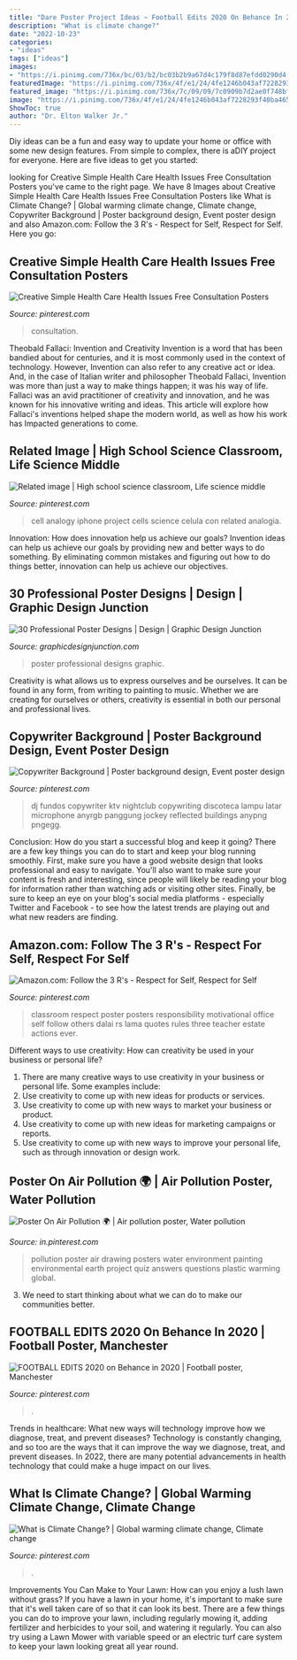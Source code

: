 ```yaml
---
title: "Dare Poster Project Ideas ~ Football Edits 2020 On Behance In 2020"
description: "What is climate change?"
date: "2022-10-23"
categories:
- "ideas"
tags: ["ideas"]
images:
- "https://i.pinimg.com/736x/bc/03/b2/bc03b2b9a67d4c179f8d87efdd0290d4--classroom-motivational-posters-classroom-posters.jpg"
featuredImage: "https://i.pinimg.com/736x/4f/e1/24/4fe1246b043af7228293f40ba4650435.jpg"
featured_image: "https://i.pinimg.com/736x/7c/09/09/7c0909b7d2ae0f748bfcded725403696.jpg"
image: "https://i.pinimg.com/736x/4f/e1/24/4fe1246b043af7228293f40ba4650435.jpg"
ShowToc: true
author: "Dr. Elton Walker Jr."
---
```



Diy ideas can be a fun and easy way to update your home or office with some new design features. From simple to complex, there is aDIY project for everyone. Here are five ideas to get you started: 

	

		
looking for Creative Simple Health Care Health Issues Free Consultation Posters you've came to the right page. We have 8 Images about Creative Simple Health Care Health Issues Free Consultation Posters like What is Climate Change? | Global warming climate change, Climate change, Copywriter Background | Poster background design, Event poster design and also Amazon.com: Follow the 3 R&#039;s - Respect for Self, Respect for Self. Here you go:
		
    
## Creative Simple Health Care Health Issues Free Consultation Posters

<img loading=lazy src="https://i.pinimg.com/736x/4f/e1/24/4fe1246b043af7228293f40ba4650435.jpg" onerror="this.onerror=null;this.src='https://tse4.mm.bing.net/th?id=OIP.dXSXNFMNrVlkIoycu7eHhgHaLH&amp;pid=15.1';" alt="Creative Simple Health Care Health Issues Free Consultation Posters">

_Source: pinterest.com_

>consultation. 

	

Theobald Fallaci: Invention and Creativity
Invention is a word that has been bandied about for centuries, and it is most commonly used in the context of technology. However, Invention can also refer to any creative act or idea. And, in the case of Italian writer and philosopher Theobald Fallaci, Invention was more than just a way to make things happen; it was his way of life. Fallaci was an avid practitioner of creativity and innovation, and he was known for his innovative writing and ideas. This article will explore how Fallaci's inventions helped shape the modern world, as well as how his work has Impacted generations to come.

    
## Related Image | High School Science Classroom, Life Science Middle

<img loading=lazy src="https://i.pinimg.com/736x/14/69/2d/14692d67f341026a1ee262fad04026c3.jpg" onerror="this.onerror=null;this.src='https://tse2.mm.bing.net/th?id=OIP.WYrd50G66dqyRAeEDIxw3QHaJ3&amp;pid=15.1';" alt="Related image | High school science classroom, Life science middle">

_Source: pinterest.com_

>cell analogy iphone project cells science celula con related analogia. 

	

Innovation: How does innovation help us achieve our goals?
Invention ideas can help us achieve our goals by providing new and better ways to do something. By eliminating common mistakes and figuring out how to do things better, innovation can help us achieve our objectives.

    
## 30 Professional Poster Designs | Design | Graphic Design Junction

<img loading=lazy src="http://gdj.graphicdesignjunction.com/wp-content/uploads/2012/06/poster-design-22.jpg" onerror="this.onerror=null;this.src='https://tse2.mm.bing.net/th?id=OIP.Bn42PgBoeGR-tO44CGU3RQHaKf&amp;pid=15.1';" alt="30 Professional Poster Designs | Design | Graphic Design Junction">

_Source: graphicdesignjunction.com_

>poster professional designs graphic. 

	

Creativity is what allows us to express ourselves and be ourselves. It can be found in any form, from writing to painting to music. Whether we are creating for ourselves or others, creativity is essential in both our personal and professional lives.

    
## Copywriter Background | Poster Background Design, Event Poster Design

<img loading=lazy src="https://i.pinimg.com/736x/d2/7c/9e/d27c9e157cd5ec5f768988b943c5aa30.jpg" onerror="this.onerror=null;this.src='https://tse4.mm.bing.net/th?id=OIP.8R7pGm4a3yzZSmgTH7BoUwHaMn&amp;pid=15.1';" alt="Copywriter Background | Poster background design, Event poster design">

_Source: pinterest.com_

>dj fundos copywriter ktv nightclub copywriting discoteca lampu latar microphone anyrgb panggung jockey reflected buildings anypng pngegg. 

	

Conclusion: How do you start a successful blog and keep it going?
There are a few key things you can do to start and keep your blog running smoothly. First, make sure you have a good website design that looks professional and easy to navigate. You'll also want to make sure your content is fresh and interesting, since people will likely be reading your blog for information rather than watching ads or visiting other sites. Finally, be sure to keep an eye on your blog's social media platforms - especially Twitter and Facebook - to see how the latest trends are playing out and what new readers are finding.

    
## Amazon.com: Follow The 3 R&#039;s - Respect For Self, Respect For Self

<img loading=lazy src="https://i.pinimg.com/736x/bc/03/b2/bc03b2b9a67d4c179f8d87efdd0290d4--classroom-motivational-posters-classroom-posters.jpg" onerror="this.onerror=null;this.src='https://tse3.mm.bing.net/th?id=OIP.-dREDGCsaqQboTUj-tdSowAAAA&amp;pid=15.1';" alt="Amazon.com: Follow the 3 R&#039;s - Respect for Self, Respect for Self">

_Source: pinterest.com_

>classroom respect poster posters responsibility motivational office self follow others dalai rs lama quotes rules three teacher estate actions ever. 

	

Different ways to use creativity: How can creativity be used in your business or personal life?
1. There are many creative ways to use creativity in your business or personal life. Some examples include: 
2. Use creativity to come up with new ideas for products or services. 
3. Use creativity to come up with new ways to market your business or product. 
4. Use creativity to come up with new ideas for marketing campaigns or reports. 
5. Use creativity to come up with new ways to improve your personal life, such as through innovation or design work.

    
## Poster On Air Pollution 🌍 | Air Pollution Poster, Water Pollution

<img loading=lazy src="https://i.pinimg.com/736x/19/ce/11/19ce111376724291bea5ee84025ea16e.jpg" onerror="this.onerror=null;this.src='https://tse3.mm.bing.net/th?id=OIP.QyCP7kMv7nivxevR-igl0QHaNK&amp;pid=15.1';" alt="Poster On Air Pollution 🌍 | Air pollution poster, Water pollution">

_Source: in.pinterest.com_

>pollution poster air drawing posters water environment painting environmental earth project quiz answers questions plastic warming global. 

	

3. We need to start thinking about what we can do to make our communities better.

    
## FOOTBALL EDITS 2020 On Behance In 2020 | Football Poster, Manchester

<img loading=lazy src="https://i.pinimg.com/736x/03/2d/7e/032d7e991d35403bf37948eb7d2b9839.jpg" onerror="this.onerror=null;this.src='https://tse2.mm.bing.net/th?id=OIP.Xag1xPhw9bWu2ao2JuRMwwHaLH&amp;pid=15.1';" alt="FOOTBALL EDITS 2020 on Behance in 2020 | Football poster, Manchester">

_Source: pinterest.com_

>. 

	

Trends in healthcare: What new ways will technology improve how we diagnose, treat, and prevent diseases?
Technology is constantly changing, and so too are the ways that it can improve the way we diagnose, treat, and prevent diseases. In 2022, there are many potential advancements in health technology that could make a huge impact on our lives.

    
## What Is Climate Change? | Global Warming Climate Change, Climate Change

<img loading=lazy src="https://i.pinimg.com/736x/7c/09/09/7c0909b7d2ae0f748bfcded725403696.jpg" onerror="this.onerror=null;this.src='https://tse3.mm.bing.net/th?id=OIP.6DkaM9nevW8KLP4fmATpywHaLG&amp;pid=15.1';" alt="What is Climate Change? | Global warming climate change, Climate change">

_Source: pinterest.com_

>. 

	

Improvements You Can Make to Your Lawn: How can you enjoy a lush lawn without grass?
If you have a lawn in your home, it's important to make sure that it's well taken care of so that it can look its best. There are a few things you can do to improve your lawn, including regularly mowing it, adding fertilizer and herbicides to your soil, and watering it regularly. You can also try using a Lawn Mower with variable speed or an electric turf care system to keep your lawn looking great all year round.


